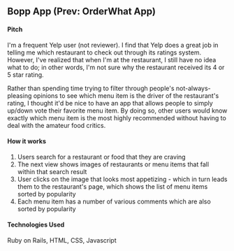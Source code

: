 ## Bopp App (Prev: OrderWhat App)

#### Pitch
I'm a frequent Yelp user (not reviewer). I find that Yelp does a great job in telling me which restaurant to check out through its ratings system. However, I've realized that when I'm at the restaurant, I still have no idea what to do; in other words, I'm not sure why the restaurant received its 4 or 5 star rating.

Rather than spending time trying to filter through people's not-always-pleasing opinions to see which menu item is the driver of the restaurant's rating, I thought it'd be nice to have an app that allows people to simply up/down vote their favorite menu item. By doing so, other users would know exactly which menu item is the most highly recommended without having to deal with the amateur food critics. 

#### How it works
1. Users search for a restaurant or food that they are craving
2. The next view shows images of restaurants or menu items that fall within that search result
3. User clicks on the image that looks most appetizing - which in turn leads them to the restaurant's page, which shows the list of menu items sorted by popularity
4. Each menu item has a number of various comments which are also sorted by popularity

#### Technologies Used
Ruby on Rails, HTML, CSS, Javascript

